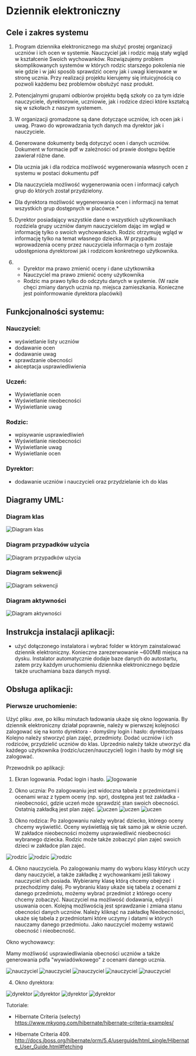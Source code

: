 # Dziennik elektroniczny
## Cele i zakres systemu

 
1. Program dziennika elektronicznego ma służyć prostej organizacji uczniów i ich ocen w systemie. Nauczyciel jak i rodzic mają stały wgląd w kształcenie Swoich wychowanków. Rozwiązujemy problem skomplikowanych systemów w których rodzic starszego pokolenia nie wie gdzie i w jaki sposób sprawdzić oceny jak i uwagi kierowane w stronę ucznia. Przy realizacji projektu kierujemy się intuicyjnością co pozwoli każdemu bez problemów obsłużyć nasz produkt. 
 

2. Potencjalnymi grupami odbiorów projektu będą szkoły co za tym idzie nauczyciele, dyrektorowie, uczniowie, jak i rodzice dzieci które kształcą się w szkołach z naszym systemem.

3. W organizacji gromadzone są dane dotyczące uczniów, ich ocen jak i uwag. Prawo do wprowadzania tych danych ma dyrektor jak i nauczyciele. 

4. Generowane dokumenty bedą dotyczyć ocen i danych uczniów. Dokument w formacie pdf w zależności od prawie dostępu będzie zawierał różne dane.

- Dla ucznia jak i dla rodzica możliwość wygenerowania własnych ocen z systemu w postaci dokumentu pdf 

- Dla nauczyciela możliwość wygenerowania ocen i informacji całych grup do których został przydzielony.

- Dla dyrektora możliwość wygenerowania ocen i informacji na temat wszystkich grup dostępnych w placówce.*

5. Dyrektor posiadający wszystkie dane o wszystkich użytkownikach rozdziela grupy uczniów danym nauczycielom dając im wgląd w informację tylko o swoich wychowankach. Rodzic otrzymuję wgląd w informację tylko na temat własnego dziecka. W przypadku wprowadzenia oceny przez nauczyciela informacja o tym zostaje udostępniona dyrektorowi jak i rodzicom konkretnego użytkownika.

6. - Dyrektor ma prawo zmienić oceny i dane użytkownika
   - Nauczyciel ma prawo zmienić oceny użytkownika
   - Rodzic ma prawo tylko do odczytu danych w systemie. 
    (W razie chęci zmiany danych ucznia np. miejsca zamieszkania. Konieczne jest poinformowanie dyrektora placówki)

	
## Funkcjonalności systemu:
### Nauczyciel:
- wyświetlanie listy uczniów
- dodawanie ocen
- dodawanie uwag
- sprawdzanie obecności
- akceptacja usprawiedliwienia

### Uczeń:
- Wyświetlanie ocen
- Wyświetlanie nieobecności
- Wyświetlanie uwag

### Rodzic:
- wpisywanie usprawiedliwień
- Wyświetlanie nieobecności
- Wyświetlanie uwag
- Wyświetlanie ocen

### Dyrektor:
- dodawanie uczniów i nauczycieli oraz przydzielanie ich do klas

## Diagramy UML:
### Diagram klas
![Diagram klas](https://github.com/mjochab/PZ_2019_Lab2_Gr4/blob/master/Diagramy/klas.jpg)
### Diagram przypadków użycia
![Diagram przypadków użycia](https://github.com/mjochab/PZ_2019_Lab2_Gr4/blob/master/Diagramy/przypadki.png)
### Diagram sekwencji
![Diagram sekwencji](https://github.com/mjochab/PZ_2019_Lab2_Gr4/blob/master/Diagramy/Diagram_sekwencji.png)
### Diagram aktywności
![Diagram aktywności](https://github.com/mjochab/PZ_2019_Lab2_Gr4/blob/master/Diagramy/Diagram_aktywnosci.png)

## Instrukcja instalacji aplikacji:

- użyć dołączonego instalatora i wybrać folder w którym zainstalować dziennik elektroniczny. Konieczne zarezerwowanie ~600MB miejsca na dysku. Instalator automatycznie dodaje baze danych do autostartu, zatem przy każdym uruchomieniu dziennika elektronicznego będzie także uruchamiana baza danych mysql.

## Obsługa aplikacji:

### Pierwsze uruchomienie:
Użyć pliku .exe, po kilku minutach ładowania ukaże się okno logowania.
By dziennik elektroniczny działał poprawnie, należy w pierwszej kolejności zalogować się na konto dyrektora - domyślny login i hasło:
dyrektor/pass
Kolejno należy stworzyć plan zajęć, przedmioty. Dodać uczniów i ich rodziców, przydzielić uczniów do klas. Uprzednio należy także utworzyć dla każdego użytkownika (rodzic/uczen/nauczyciel) login i hasło by mógł się zalogować.

Przewodnik po aplikacji:
1. Ekran logowania. Podać login i hasło.
![logowanie](https://github.com/mjochab/PZ_2019_Lab2_Gr4/blob/Login_v2/Projekty%20okienek/logowanie.PNG)

2. Okno ucznia:
Po zalogowaniu jest widoczna tabela z przedmiotami i ocenami wraz z typem oceny (np. spr), dostępna jest też zakładka - nieobecności, gdzie uczeń może sprawdzić stan swoich obecności.
Ostatnią zakładką jest plan zajęć.
![uczen](https://github.com/mjochab/PZ_2019_Lab2_Gr4/blob/Login_v2/Projekty%20okienek/uczen_nieobecnosci.PNG)
![uczen](https://github.com/mjochab/PZ_2019_Lab2_Gr4/blob/Login_v2/Projekty%20okienek/uczen_oceny.PNG)
![uczen](https://github.com/mjochab/PZ_2019_Lab2_Gr4/blob/Login_v2/Projekty%20okienek/uczen_plan.PNG)




3. Okno rodzica:
Po zalogowaniu należy wybrać dziecko, którego oceny chcemy wyświetlić. Oceny wyświetlają się tak samo jak w oknie uczeń. 
W zakładce nieobecności możemy usprawiedliwić nieobecności wybranego dziecka.
Rodzic może także zobaczyć plan zajeć swoich dzieci w zakładce plan zajeć.

![rodzic](https://github.com/mjochab/PZ_2019_Lab2_Gr4/blob/Login_v2/Projekty%20okienek/rodzic_oceny.PNG)
![rodzic](https://github.com/mjochab/PZ_2019_Lab2_Gr4/blob/Login_v2/Projekty%20okienek/rodzic_plan.PNG)
![rodzic](https://github.com/mjochab/PZ_2019_Lab2_Gr4/blob/Login_v2/Projekty%20okienek/rodzic_usprawiedliw.PNG)


4. Okno nauczyciela.
Po zalogowaniu mamy do wyboru klasy których uczy dany nauczyciel, a także zakładkę z wychowankami jeśli takowy nauczyciel ich posiada.
Wybieramy klasę którą chcemy obejrzeć i przechodzimy dalej.
Po wybraniu klasy ukaże się tabela z ocenami z danego przedmiotu, możemy wybrać przedmiot z którego oceny chcemy zobaczyć. Nauczyciel ma możliwość dodawania, edycji i usuwania ocen.
Kolejną możliwością jest sprawdzanie i zmiana stanu obecności danych uczniów. Należy kliknąć na zakładkę Nieobecności, ukaże się tabela z przedmiotami które uczymy i datami w których nauczamy danego przedmiotu. Jako nauczyciel możemy wstawić obecność i nieobecność.

Okno wychowawcy:

Mamy możliwość usprawiedliwiania obecności uczniów a także generowania pdfa "wywiadówkowego" z ocenami danego ucznia.

![nauczyciel](https://github.com/mjochab/PZ_2019_Lab2_Gr4/blob/Login_v2/Projekty%20okienek/nauczyciel_zalogowany.PNG)
![nauczyciel](https://github.com/mjochab/PZ_2019_Lab2_Gr4/blob/Login_v2/Projekty%20okienek/nauczyciel_oceny.PNG)
![nauczyciel](https://github.com/mjochab/PZ_2019_Lab2_Gr4/blob/Login_v2/Projekty%20okienek/nauczyciel_obecnosci.PNG)
![nauczyciel](https://github.com/mjochab/PZ_2019_Lab2_Gr4/blob/Login_v2/Projekty%20okienek/wychowawca_obecnosci.PNG)
![nauczyciel](https://github.com/mjochab/PZ_2019_Lab2_Gr4/blob/Login_v2/Projekty%20okienek/wychowawca_pdf.PNG)



4. Okno dyrektora:



![dyrektor](https://github.com/mjochab/PZ_2019_Lab2_Gr4/blob/Login_v2/Projekty%20okienek/autoryzacja.PNG)
![dyrektor](https://github.com/mjochab/PZ_2019_Lab2_Gr4/blob/Login_v2/Projekty%20okienek/harmonogram.PNG)
![dyrektor](https://github.com/mjochab/PZ_2019_Lab2_Gr4/blob/Login_v2/Projekty%20okienek/nauczyciel.PNG)
![dyrektor](https://github.com/mjochab/PZ_2019_Lab2_Gr4/blob/Login_v2/Projekty%20okienek/uczen_rodzic.PNG)


Tutoriale:

- Hibernate Criteria (selecty) https://www.mkyong.com/hibernate/hibernate-criteria-examples/

- Hibernate Criteria 409. http://docs.jboss.org/hibernate/orm/5.4/userguide/html_single/Hibernate_User_Guide.html#fetching

